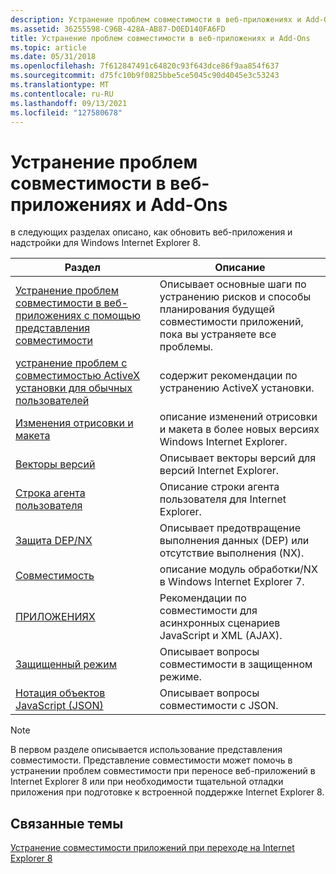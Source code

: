 ```yaml
---
description: Устранение проблем совместимости в веб-приложениях и Add-Ons
ms.assetid: 36255598-C96B-428A-AB87-D0ED140FA6FD
title: Устранение проблем совместимости в веб-приложениях и Add-Ons
ms.topic: article
ms.date: 05/31/2018
ms.openlocfilehash: 7f612847491c64820c93f643dce86f9aa854f637
ms.sourcegitcommit: d75fc10b9f0825bbe5ce5045c90d4045e3c53243
ms.translationtype: MT
ms.contentlocale: ru-RU
ms.lasthandoff: 09/13/2021
ms.locfileid: "127580678"
---
```

# <a name="fixing-compatibility-issues-in-web-applications-and-add-ons"></a>Устранение проблем совместимости в веб-приложениях и Add-Ons

в следующих разделах описано, как обновить веб-приложения и надстройки для Windows Internet Explorer 8.



| Раздел                                                                                                                                   | Описание                                                                                                                    |
|-----------------------------------------------------------------------------------------------------------------------------------------|--------------------------------------------------------------------------------------------------------------------------------|
| [Устранение проблем совместимости в веб-приложениях с помощью представления совместимости](remediating-web-applications-with-compatibility-view.md) | Описывает основные шаги по устранению рисков и способы планирования будущей совместимости приложений, пока вы устраняете все проблемы. |
| [устранение проблем с совместимостью ActiveX установки для обычных пользователей](remediating-activex-installation-for-standard-users.md)          | содержит рекомендации по устранению ActiveX установки.                                                                      |
| [Изменения отрисовки и макета](rendering-and-layout-changes.md)                                                                        | описание изменений отрисовки и макета в более новых версиях Windows Internet Explorer.                                         |
| [Векторы версий](version-vectors.md)                                                                                                  | Описывает векторы версий для версий Internet Explorer.                                                                  |
| [Строка агента пользователя](user-agent-string.md)                                                                                              | Описание строки агента пользователя для Internet Explorer.                                                                         |
| [Защита DEP/NX](dep-nx-protection.md)                                                                                              | Описывает предотвращение выполнения данных (DEP) или отсутствие выполнения (NX).                                                                   |
| [Совместимость](remediating-compatibility.md)                                                                                          | описание модуль обработки/NX в Windows Internet Explorer 7.                                                                               |
| [ПРИЛОЖЕНИЯХ](ajax.md)                                                                                                                        | Рекомендации по совместимости для асинхронных сценариев JavaScript и XML (AJAX).                                              |
| [Защищенный режим](protected-mode.md)                                                                                                    | Описывает вопросы совместимости в защищенном режиме.                                                                    |
| [Нотация объектов JavaScript (JSON)](javascript-object-notation--json-.md)                                                              | Описывает вопросы совместимости с JSON.                                                                              |



 

> [!Note]  
> В первом разделе описывается использование представления совместимости. Представление совместимости может помочь в устранении проблем совместимости при переносе веб-приложений в Internet Explorer 8 или при необходимости тщательной отладки приложения при подготовке к встроенной поддержке Internet Explorer 8.

 

## <a name="related-topics"></a>Связанные темы

<dl> <dt>

[Устранение совместимости приложений при переходе на Internet Explorer 8](addressing-application-compatibility-when-migrating-to-internet-explorer-8.md)
</dt> </dl>

 

 



